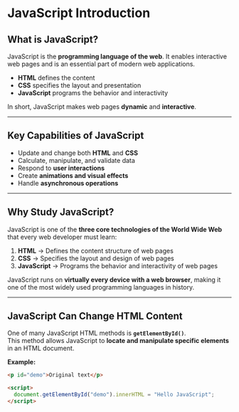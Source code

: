 # JavaScript Introduction

## What is JavaScript?
JavaScript is the **programming language of the web**. It enables interactive web pages and is an essential part of modern web applications.  

- **HTML** defines the content  
- **CSS** specifies the layout and presentation  
- **JavaScript** programs the behavior and interactivity  

In short, JavaScript makes web pages **dynamic** and **interactive**.

---

## Key Capabilities of JavaScript
- Update and change both **HTML** and **CSS**  
- Calculate, manipulate, and validate data  
- Respond to **user interactions**  
- Create **animations and visual effects**  
- Handle **asynchronous operations**  

---

## Why Study JavaScript?
JavaScript is one of the **three core technologies of the World Wide Web** that every web developer must learn:

1. **HTML** → Defines the content structure of web pages  
2. **CSS** → Specifies the layout and design of web pages  
3. **JavaScript** → Programs the behavior and interactivity of web pages  

JavaScript runs on **virtually every device with a web browser**, making it one of the most widely used programming languages in history.

---

## JavaScript Can Change HTML Content
One of many JavaScript HTML methods is **`getElementById()`**.  
This method allows JavaScript to **locate and manipulate specific elements** in an HTML document.

**Example:**  
```html
<p id="demo">Original text</p>

<script>
  document.getElementById("demo").innerHTML = "Hello JavaScript";
</script>
